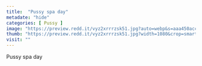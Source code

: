 ```yaml
---
title:  "Pussy spa day"
metadate: "hide"
categories: [ Pussy ]
image: "https://preview.redd.it/vyz2xrrrzsk51.jpg?auto=webp&s=aaa450acc6d46fd7f1e0fa991f2be1021ef03522"
thumb: "https://preview.redd.it/vyz2xrrrzsk51.jpg?width=1080&crop=smart&auto=webp&s=023bbdf6806d3a90a93fc9f8adaa0b72cace9da7"
visit: ""
---
```

Pussy spa day
